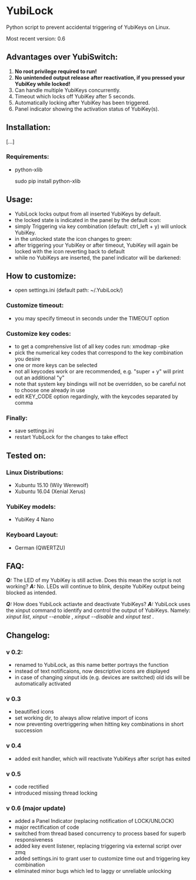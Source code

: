 # YubiLock

Python script to prevent accidental triggering of YubiKeys on Linux.

Most recent version: 0.6


## Advantages over YubiSwitch:
1. **No root privilege required to run!**
2. **No unintended output release after reactivation, if you pressed your YubiKey while locked!**
3. Can handle multiple YubiKeys concurrently.
4. Timeout which locks off YubiKey after 5 seconds.
5. Automatically locking after YubiKey has been triggered.
6. Panel indicator showing the activation status of YubiKey(s).

## Installation:
[...]


### Requirements:
- python-xlib

    sudo pip install python-xlib

## Usage:
- YubiLock locks output from all inserted YubiKeys by default.
- the locked state is indicated in the panel by the default icon:
- simply Triggering via key combination (default: ctrl_left + y) will unlock YubiKey.
- in the unlocked state the icon changes to green: 
- after triggering your YubiKey or after timeout, YubiKey will again be locked with the icon reverting back to default
- while no YubiKeys are inserted, the panel indicator will be darkened: 





## How to customize:
- open settings.ini (default path: ~/.YubiLock/)

### Customize timeout:
- you may specify timeout in seconds under the TIMEOUT option

### Customize key codes:
- to get a comprehensive list of all key codes run: xmodmap -pke
- pick the numerical key codes that correspond to the key combination you desire
- one or more keys can be selected
- not all keycodes work or are recommended, e.g. "super + y" will print out an additional "y"
- note that system key bindings will not be overridden, so be careful not to choose one already in use
- edit KEY_CODE option regardingly, with the keycodes separated by comma

### Finally:
- save settings.ini
- restart YubiLock for the changes to take effect


## Tested on:
### Linux Distributions:
- Xubuntu 15.10 (Wily Werewolf)
- Xubuntu 16.04 (Xenial Xerus)

### YubiKey models:
- YubiKey 4 Nano

### Keyboard Layout:
- German (QWERTZU)

## FAQ:
**_Q:_** The LED of my YubiKey is still active. Does this mean the script is not working?
**_A:_** No. LEDs will continue to blink, despite YubiKey output being blocked as intended.

**_Q:_** How does YubiLock actiavte and deactivate YubiKeys?
**_A:_** YubiLock uses the xinput command to identify and control the output of YubiKeys. Namely:
_xinput list_, _xinput --enable <id>_, _xinput --disable <id>_ and _xinput test <id>_.


## Changelog:
### v 0.2:
- renamed to YubiLock, as this name better portrays the function
- instead of text notificaions, now descriptive icons are displayed
- in case of changing xinput ids (e.g. devices are switched) old ids will be automatically activated

### v 0.3
- beautified icons
- set working dir, to always allow relative import of icons
- now preventing overtriggering when hitting key combinations in short succession

### v 0.4
- added exit handler, which will reactivate YubiKeys after script has exited

### v 0.5
- code rectified
- introduced missing thread locking

### v 0.6 (major update)
- added a Panel Indicator (replacing notification of LOCK/UNLOCK)
- major rectification of code
- switched from thread based concurrency to process based for superb responsiveness
- added key event listener, replacing triggering via external script over zmq
- added settings.ini to grant user to customize time out and triggering key combination
- eliminated minor bugs which led to laggy or unreliable unlocking
